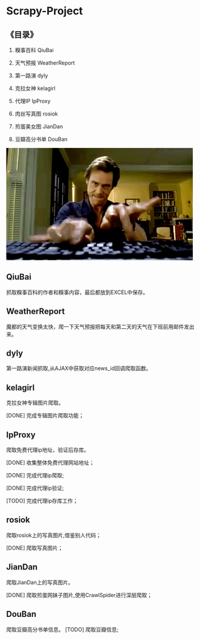 # Scrapy-Project

## 《目录》

1. 糗事百科 QiuBai

2. 天气预报 WeatherReport

3. 第一路演 dyly 

4. 克拉女神 kelagirl

5. 代理IP IpProxy

6. 肉丝写真图 rosiok

7. 煎蛋美女图 JianDan

8. 豆瓣高分书单 DouBan

![coding](Coding.gif)

## QiuBai
抓取糗事百科的作者和糗事内容，最后都放到EXCEL中保存。

## WeatherReport
魔都的天气变换太快，爬一下天气预报把每天和第二天的天气在下班前用邮件发出来。

## dyly
第一路演新闻抓取,从AJAX中获取对应news_id回调爬取函数。


## kelagirl
克拉女神专辑图片爬取。

[DONE] 完成专辑图片爬取功能；


## IpProxy
爬取免费代理ip地址，验证后存库。

[DONE] 收集整体免费代理网站地址；

[DONE] 完成代理ip爬取;

[DONE] 完成代理ip验证;

[TODO] 完成代理ip存库工作；

## rosiok
爬取rosiok上的写真图片,借鉴别人代码；

[DONE] 爬取写真图片；

## JianDan
爬取JianDan上的写真图片。

[DONE] 爬取煎蛋网妹子图片,使用CrawlSpider进行深层爬取；

## DouBan
爬取豆瓣高分书单信息。
[TODO] 爬取豆瓣信息;
